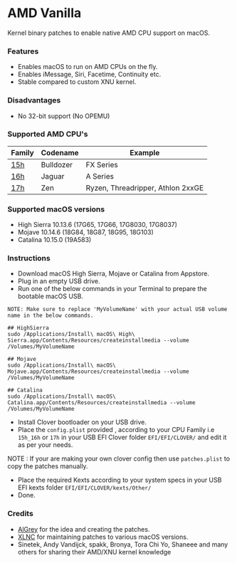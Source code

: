 
AMD Vanilla
==========
Kernel binary patches to enable native AMD CPU support on macOS.

### Features

- Enables macOS to run on AMD CPUs on the fly.
- Enables iMessage, Siri, Facetime, Continuity etc.
- Stable compared to custom XNU kernel.

### Disadvantages
- No 32-bit support (No OPEMU)

### Supported AMD CPU's
| Family | Codename| Example |
|--------|---------|----------|
|   [15h](https://github.com/AMD-OSX/AMD_Vanilla/tree/master/15h_16h)  | Bulldozer | FX Series|
|   [16h](https://github.com/AMD-OSX/AMD_Vanilla/tree/master/15h_16h)  | Jaguar | A Series |
|   [17h](https://github.com/AMD-OSX/AMD_Vanilla/tree/master/17h) | Zen | Ryzen, Threadripper, Athlon 2xxGE | <br />

### Supported macOS versions

- High Sierra 10.13.6 (17G65, 17G66, 17G8030, 17G8037)
- Mojave 10.14.6 (18G84, 18G87, 18G95, 18G103)
- Catalina 10.15.0 (19A583)

### Instructions

- Download macOS High Sierra, Mojave or Catalina from Appstore.
- Plug in an empty USB drive.
- Run one of the below commands in your Terminal to prepare the bootable macOS USB.

```
NOTE: Make sure to replace 'MyVolumeName' with your actual USB volume name in the below commands.

## HighSierra
sudo /Applications/Install\ macOS\ High\ Sierra.app/Contents/Resources/createinstallmedia --volume /Volumes/MyVolumeName

## Mojave
sudo /Applications/Install\ macOS\ Mojave.app/Contents/Resources/createinstallmedia --volume /Volumes/MyVolumeName

## Catalina
sudo /Applications/Install\ macOS\ Catalina.app/Contents/Resources/createinstallmedia --volume /Volumes/MyVolumeName
```

- Install Clover bootloader on your USB drive.
- Place the `config.plist` provided , according to your CPU Family i.e `15h_16h` or `17h` in your USB EFI Clover folder `EFI/EFI/CLOVER/` and edit it as per your needs.

NOTE : If your are making your own clover config then use `patches.plist` to copy the patches manually.

- Place the required Kexts according to your system specs in your USB EFI kexts folder `EFI/EFI/CLOVER/kexts/Other/`
- Done.

### Credits

- [AlGrey](https://github.com/AlGreyy) for the idea and creating the patches.
- [XLNC](https://github.com/XLNCs) for maintaining patches to various macOS versions.
- Sinetek, Andy Vandijck, spakk, Bronya, Tora Chi Yo, Shaneee and many others for sharing their AMD/XNU kernel knowledge 
